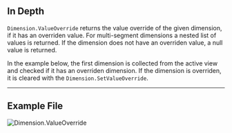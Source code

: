 ## In Depth
`Dimension.ValueOverride` returns the value override of the given dimension, if it has an overriden value. For multi-segment dimensions a nested list of values is returned. If the dimension does not have an overriden value, a null value is returned.

In the example below, the first dimension is collected from the active view and checked if it has an overriden dimension. If the dimension is overriden, it is cleared with the `Dimension.SetValueOverride`.
___
## Example File

![Dimension.ValueOverride](./Revit.Elements.Dimension.ValueOverride_img.jpg)
